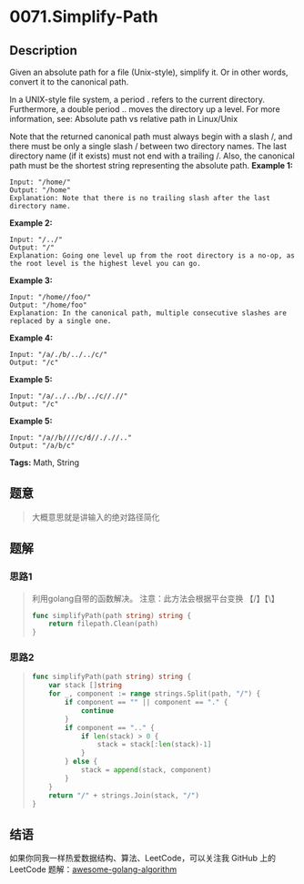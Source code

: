 # 0071.Simplify-Path

## Description

Given an absolute path for a file \(Unix-style\), simplify it. Or in other words, convert it to the canonical path.

In a UNIX-style file system, a period . refers to the current directory. Furthermore, a double period .. moves the directory up a level. For more information, see: Absolute path vs relative path in Linux/Unix

Note that the returned canonical path must always begin with a slash /, and there must be only a single slash / between two directory names. The last directory name \(if it exists\) must not end with a trailing /. Also, the canonical path must be the shortest string representing the absolute path. **Example 1:**

```text
Input: "/home/"
Output: "/home"
Explanation: Note that there is no trailing slash after the last directory name.
```

**Example 2:**

```text
Input: "/../"
Output: "/"
Explanation: Going one level up from the root directory is a no-op, as the root level is the highest level you can go.
```

**Example 3:**

```text
Input: "/home//foo/"
Output: "/home/foo"
Explanation: In the canonical path, multiple consecutive slashes are replaced by a single one.
```

**Example 4:**

```text
Input: "/a/./b/../../c/"
Output: "/c"
```

**Example 5:**

```text
Input: "/a/../../b/../c//.//"
Output: "/c"
```

**Example 5:**

```text
Input: "/a//b////c/d//././/.."
Output: "/a/b/c"
```

**Tags:** Math, String

## 题意

> 大概意思就是讲输入的绝对路径简化

## 题解

### 思路1

> 利用golang自带的函数解决。 注意：此方法会根据平台变换 【/】【\】
>
> ```go
> func simplifyPath(path string) string {
>     return filepath.Clean(path)
> }
> ```

### 思路2

> ```go
> func simplifyPath(path string) string {
>     var stack []string
>     for _, component := range strings.Split(path, "/") {
>         if component == "" || component == "." {
>             continue
>         }
>         if component == ".." {
>             if len(stack) > 0 {
>                 stack = stack[:len(stack)-1]
>             }
>         } else {
>             stack = append(stack, component)
>         }
>     }
>     return "/" + strings.Join(stack, "/")
> }
> ```

## 结语

如果你同我一样热爱数据结构、算法、LeetCode，可以关注我 GitHub 上的 LeetCode 题解：[awesome-golang-algorithm](https://github.com/kylesliu/awesome-golang-algorithm)

